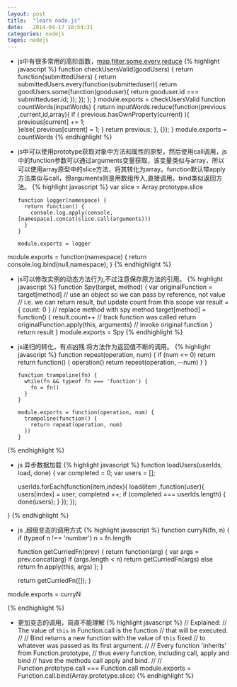```yaml
---
layout: post
title:  "learn node.js"
date:   2014-04-17 10:54:31
categories: nodejs
tages: nodejs
---
```


+ js中有很多常用的高阶函数，[map][maplink],[filter][filterlink],[some][somelink],[every][everylink],[reduce][reducelink]
{% highlight javascript %}
function checkUsersValid(goodUsers) {
    return function(submittedUsers) {
        return submittedUsers.every(function(submitteduser){
            return goodUsers.some(function(gooduser){
                return gooduser.id === submitteduser.id;
            });
        });
    };
}
module.exports = checkUsersValid
function countWords(inputWords) {
    return inputWords.reduce(function(previous ,current,id,array){
        if ( previous.hasOwnProperty(current) ){
            previous[current] += 1;           
        }else{
            previous[current] = 1;
        }
        return previous;
    }, {});
}
module.exports = countWords
{% endhighlight %}


+ js中可以使用prototype获取对象中方法和属性的原型，然后使用call调用，js中的function参数可以通过arguments变量获取，该变量类似与array，所以可以使用array原型中的slice方法，将其转化为array。function默认带apply方法类似与call，但arguments则是用数组传入,直接调用。bind类似返回方法。
{% highlight javascript %}
      var slice = Array.prototype.slice
    
      function logger(namespace) {
        return function() {
          console.log.apply(console, [namespace].concat(slice.call(arguments)))
        }
      }
    
      module.exports = logger
module.exports = function(namespace) {
    return console.log.bind(null,namespace);
}
{% endhighlight %}


+ js可以修改实例的动态方法行为,不过注意保存原方法的引用。
{% highlight javascript %}
      function Spy(target, method) {
        var originalFunction = target[method]
        // use an object so we can pass by reference, not value
        // i.e. we can return result, but update count from this scope
        var result = {
          count: 0
        }
        // replace method with spy method
        target[method] = function() {
          result.count++ // track function was called
          return originalFunction.apply(this, arguments) // invoke original function
        }
        return result
      }
      module.exports = Spy
{% endhighlight %}


+ js递归的转化，有点凶残.将方法作为返回值不断的调用。
{% highlight javascript %}
      function repeat(operation, num) {
        if (num <= 0) return
        return function() {
          operation()
          return repeat(operation, --num)
        }
      }
    
      function trampoline(fn) {
        while(fn && typeof fn === 'function') {
          fn = fn()
        }
      }
    
      module.exports = function(operation, num) {
        trampoline(function() {
          return repeat(operation, num)
        })
      }
{% endhighlight %}

+ js 异步数据加载
{% highlight javascript %}
function loadUsers(userIds, load, done) {
    var completed = 0;
    var users = [];

    userIds.forEach(function(item,index){
        load(item ,function(user){
            users[index] = user;
            completed ++;
            if (completed === userIds.length) {
                done(users);
            }
        });
    });

}
{% endhighlight %}


+ js ,超级变态的调用方式
{% highlight javascript %}
function curryN(fn, n) {
    if (typeof n !== 'number') n = fn.length
    
    function getCurriedFn(prev)
    {
        return function(arg) {
            var args = prev.concat(arg)
            if (args.length < n) return getCurriedFn(args)
            else return fn.apply(this, args)
        };
    }

    return getCurriedFn([]);
}

module.exports = curryN

{% endhighlight %}

+ 更加变态的调用，简直不能理解
{% highlight javascript %}
// Explained:
// The value of `this` in Function.call is the function
// that will be executed.
//
// Bind returns a new function with the value of `this` fixed
// to whatever was passed as its first argument.
//
// Every function 'inherits' from Function.prototype,
// thus every function, including call, apply and bind 
// have the methods call apply and bind.
//
// Function.prototype.call === Function.call
module.exports = Function.call.bind(Array.prototype.slice)
{% endhighlight %}






[maplink]: https://developer.mozilla.org/en-US/docs/Web/JavaScript/Reference/Global_Objects/Array/map
[filterlink]: https://developer.mozilla.org/en-US/docs/Web/JavaScript/Reference/Global_Objects/Array/filter
[somelink]: https://developer.mozilla.org/en-US/docs/Web/JavaScript/Reference/Global_Objects/Array/some
[everylink]: https://developer.mozilla.org/en-US/docs/Web/JavaScript/Reference/Global_Objects/Array/every
[reducelink]: https://developer.mozilla.org/en-US/docs/Web/JavaScript/Reference/Global_Objects/Array/reduce





















